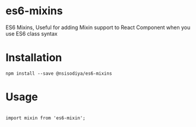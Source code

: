 # es6-mixins
ES6 Mixins, Useful for adding Mixin support to React Component when you use ES6 class syntax

# Installation

```
npm install --save @nsisodiya/es6-mixins
```

# Usage
```

import mixin from 'es6-mixin';

